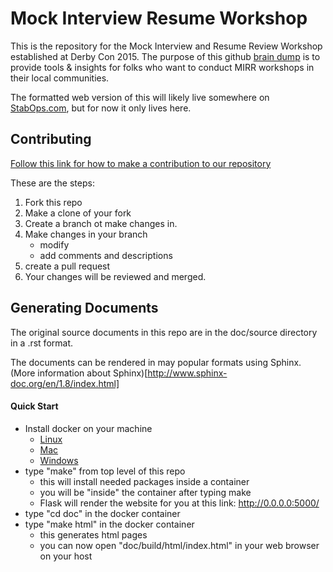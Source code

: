# Mock Interview Resume Workshop

This is the repository for the Mock Interview and Resume Review Workshop established at Derby Con 2015. The purpose of this github [brain dump](https://github.com/mzbat/mirr/blob/master/braindump) is to provide tools & insights for folks who want to conduct MIRR workshops in their local communities.

The formatted web version of this will likely live somewhere on [StabOps.com](https://stabops.com/), but for now it only lives here.

## Contributing  

[Follow this link for how to make a contribution to our repository](https://guides.github.com/activities/forking/)

These are the steps:

1. Fork this repo
2. Make a clone of your fork
3. Create a branch ot make changes in.
4. Make changes in your branch
    - modify
    - add comments and descriptions
5. create a pull request
6. Your changes will be reviewed and merged.

## Generating Documents

The original source documents in this repo are in the doc/source directory in a .rst format. 

The documents can be rendered in may popular formats using Sphinx. 
(More information about Sphinx)[http://www.sphinx-doc.org/en/1.8/index.html]

#### Quick Start

- Install docker on your machine
    - [Linux](https://docs.docker.com/v17.12/install/)
    - [Mac](https://docs.docker.com/docker-for-mac/install/)
    - [Windows](https://docs.docker.com/docker-for-windows/install/)
- type "make" from top level of this repo
    - this will install needed packages inside a container
    - you will be "inside" the container after typing make
    - Flask will render the website for you at this link: http://0.0.0.0:5000/
- type "cd doc" in the docker container
- type "make html" in the docker container
    - this generates html pages 
    - you can now open "doc/build/html/index.html" in your web browser on your host
